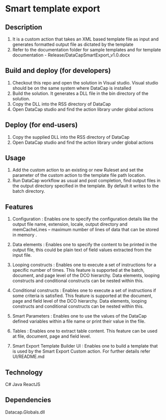 # Smart template export

## Description

1.	It is a custom action that takes an XML based template file as input and generates formatted output file as dictated by the template
2.	Refer to the documentation folder for sample templates and for template documentation - Release/DataCapSmartExport_v1.0.docx


## Build and deploy (for developers)

1.	Checkout this repo and open the solution in Visual studio. Visual studio should be on the same system where DataCap is installed
2.	Build the solution. It generates a DLL file in the bin directory of the solution.
3.	Copy the DLL into the RSS directory of DataCap
4.	Open DataCap studio and find the action library under global actions


## Deploy (for end-users)

1.	Copy the supplied DLL into the RSS directory of DataCap
2.	Open DataCap studio and find the action library under global actions


## Usage

1.	Add the custom action to an existing or new Ruleset and set the parameter of the custom action to the template file path location.
2.	Run DataCap workflow as usual and post completion, find output files in the output directory specified in the template. By default it writes to the batch directory.


## Features

1.	Configuration :
Enables one to  specify the configuration details like the output file name, extension, locale, output directory and memCacheLines – maximum number of lines of data that can be stored in memory .

2.	Data elements :
Enables one to specify the content to be printed in the output file, this could be plain text of field values extracted from the input file.

3.	Looping constructs :
Enables one to execute a set of instructions for a specific number of times. This feature is supported at the batch, document, and page level of the DCO hierarchy. Data elements, looping constructs and conditional constructs can be nested within this.

4.	Conditional constructs :
Enables one to execute a set of instructions if some criteria is satisfied. This feature is supported at the document, page and field level of the DCO hierarchy. Data elements, looping constructs and conditional constructs can be nested within this.

5.	Smart Parameters :
Enables one to use the values of the DataCap defined variables within a file name or print their value in the file.

6.	Tables :
Enables one to extract table content. This feature can be used at file, document, page and field level.

6.	Smart Export Template Builder UI :
Enables one to build a template that is used by the Smart Export Custom action. For further details refer UI/README.md

## Technology
C#
Java
ReactJS

## Dependencies
Datacap.Globals.dll

